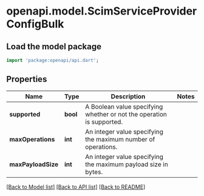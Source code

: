# openapi.model.ScimServiceProviderConfigBulk

## Load the model package
```dart
import 'package:openapi/api.dart';
```

## Properties
Name | Type | Description | Notes
------------ | ------------- | ------------- | -------------
**supported** | **bool** | A Boolean value specifying whether or not the operation is supported. | 
**maxOperations** | **int** | An integer value specifying the maximum number of operations. | 
**maxPayloadSize** | **int** | An integer value specifying the maximum payload size in bytes. | 

[[Back to Model list]](../README.md#documentation-for-models) [[Back to API list]](../README.md#documentation-for-api-endpoints) [[Back to README]](../README.md)


